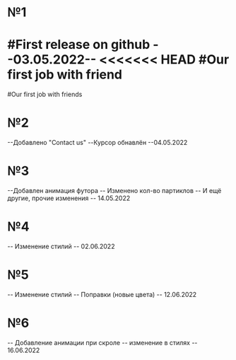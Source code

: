 # №1
#First release on github --03.05.2022--
<<<<<<< HEAD
#Our first job with friend
=======
#Our first job with friends

# №2
--Добавлено "Contact us"
--Курсор обнавлён
--04.05.2022

# №3 
--Добавлен анимация футора
-- Изменено кол-во партиклов
-- И ещё другие, прочие изменения
-- 14.05.2022

# №4 
-- Изменение стилий
-- 02.06.2022

# №5
-- Изменение стилий
-- Поправки (новые цвета)
-- 12.06.2022

# №6
-- Добавление анимации  при скроле 
-- изменение в стилях
-- 16.06.2022